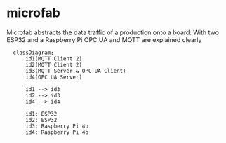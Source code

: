 # microfab
Microfab abstracts the data traffic of a production onto a board. With two ESP32 and a Raspberry Pi OPC UA and MQTT are explained clearly


```mermaid
  classDiagram;
      id1(MQTT Client 2)
      id2(MQTT Client 2)
      id3(MQTT Server & OPC UA Client)
      id4(OPC UA Server)
      
      id1 --> id3
      id2 --> id3
      id4 --> id4
      
      id1: ESP32
      id2: ESP32
      id3: Raspberry Pi 4b
      id4: Raspberry Pi 4b
      
      
```